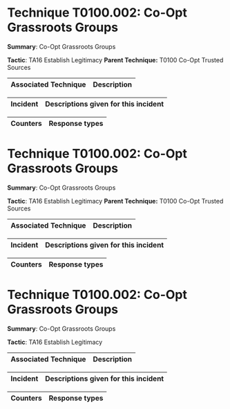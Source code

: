 # Technique T0100.002: Co-Opt Grassroots Groups

**Summary**: Co-Opt Grassroots Groups

**Tactic**: TA16 Establish Legitimacy **Parent Technique:** T0100 Co-Opt Trusted Sources


| Associated Technique | Description |
| --------- | ------------------------- |



| Incident | Descriptions given for this incident |
| -------- | -------------------- |



| Counters | Response types |
| -------- | -------------- |


# Technique T0100.002: Co-Opt Grassroots Groups

**Summary**: Co-Opt Grassroots Groups

**Tactic**: TA16 Establish Legitimacy **Parent Technique:** T0100 Co-Opt Trusted Sources


| Associated Technique | Description |
| --------- | ------------------------- |



| Incident | Descriptions given for this incident |
| -------- | -------------------- |



| Counters | Response types |
| -------- | -------------- |


# Technique T0100.002: Co-Opt Grassroots Groups

**Summary**: Co-Opt Grassroots Groups

**Tactic**: TA16 Establish Legitimacy


| Associated Technique | Description |
| --------- | ------------------------- |



| Incident | Descriptions given for this incident |
| -------- | -------------------- |



| Counters | Response types |
| -------- | -------------- |


